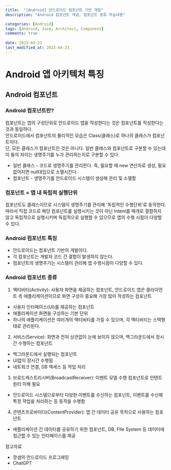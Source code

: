 ```yaml
---
title:  "[Android] 안드로이드 컴포넌트 기반 개발"
description: "Android 컴포넌트 개념, 컴포넌트 종류 학습내용"

categories: [Android]
tags: [Android, Java, Architect, Component]
comments: true
 
date: 2023-04-23
last_modified_at: 2023-04-23
---
```

# Android 앱 아키텍처 특징
## Android 컴포넌트
### Android 컴포넌트란?
컴포넌트는 앱의 구성단위로 안드로이드 앱을 작성한다는 것은 컴포넌트를 작성한다는 것과 동일하다.<br/>
안드로이드에서 컴포넌트의 물리적인 모습은 Class(클래스)로 하나의 클래스가 컴포넌트이다.<br/>
단, 모든 클래스가 컴포넌트인 것은 아니다. 일반 클래스와 컴포넌트로 구분할 수 있는데 이 둘의 차이는 생명주기를 누가 관리하는지로 구분할 수 있다.
 - 일반 클래스 - 코드로 생명주기를 관리한다. 즉, 필요할 때 new 연산자로 생성, 필요 없어지면 null대입으로 소멸시킨다.
 - 컴포넌트 - 생명주기를 안드로이드 시스템이 생성해 관리 및 소멸함

### 컴포넌트 = 앱 내 독립적 실행단위
컴포넌트도 클래스이므로 시스템이 생명주기를 관리해 '독립적인 수행단위'로 동작한다.<br/>
따라서 직접 코드로 해당 컴포넌트를 실행시키는 것이 아닌 Intent를 매개로 결합하지 않고 독립적으로 실행시키며
독립적으로 실행할 수 있으므로 앱의 수행 시점이 다양할 수 있다.

### Android 컴포넌트 특징
 - 안드로이드는 컴포넌트 기반의 개발이다.
 - 각 컴포넌트는 개발자 코드 간 결합이 발생하지 않는다.
 - 컴포넌트의 생명주기는 시스템이 관리해 앱 수행시점이 다양할 수 있다.

### Android 컴포넌트 종류
 1. 액티비티(Activity): 사용자 화면을 제공하는 컴포넌트, 안드로이드 앱은 클라이언트 측 애플리케이션이므로 화면 구성이 중요해 가장 많이 작성하는 컴포넌트
   - 사용자 인터페이스(UI)를 제공하는 컴포넌트
   - 애플리케이션 화면을 구성하는 기본 단위
   - 하나의 애플리케이션은 여러개의 액티비티를 가질 수 있으며, 각 액티비티는 스택형태로 관리된다.
 2. 서비스(Service): 화면과 전혀 상관없이 눈에 보이지 않으며, 백그라운드에서 장시간 수행하는 컴포넌트
   - 백그라운드에서 실행되는 컴포넌트
   - UI없이 장시간 수행됨
   - 네트워크 연결, DB 엑세스 등 작업 처리
 3. 브로드캐스트리시버(BroadcastReceiver): 이벤트 모델 수행 컴포넌트로 인텐트 원리 이해 필요
   - 안드로이드 시스템으로부터 다양한 이벤트를 수신하는 컴포넌트, 이벤트를 수신해 특정 작업을 처리하는 등 동작을 수행함
 4. 콘텐츠프로바이더(ContentProvider): 앱 간 데이터 공유 목적으로 사용하는 컴포넌트
   - 애플리케이션 간 데이터를 공유하기 위한 컴포넌트, DB, FIle System 등 데이터에 접근할 수 있는 인터페이스를 제공

참고자료
- 깡샘의 안드로이드 프로그래밍
- ChatGPT 